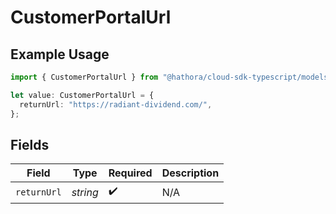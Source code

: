 # CustomerPortalUrl

## Example Usage

```typescript
import { CustomerPortalUrl } from "@hathora/cloud-sdk-typescript/models/components";

let value: CustomerPortalUrl = {
  returnUrl: "https://radiant-dividend.com/",
};
```

## Fields

| Field              | Type               | Required           | Description        |
| ------------------ | ------------------ | ------------------ | ------------------ |
| `returnUrl`        | *string*           | :heavy_check_mark: | N/A                |